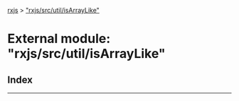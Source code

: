 [rxjs](../README.md) > ["rxjs/src/util/isArrayLike"](../modules/_rxjs_src_util_isarraylike_.md)

# External module: "rxjs/src/util/isArrayLike"

## Index

---


